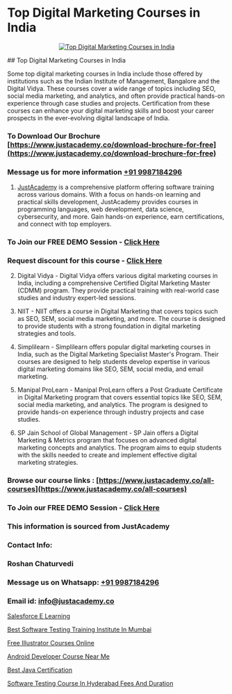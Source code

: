 # Top Digital Marketing Courses in India

<p align="center">
  <a href="https://justacademy.co/course-detail/digital-marketing">
    <img src="https://justacademy.co/storage2/course_image/1676636720_course_image.webp" alt="Top Digital Marketing Courses in India">
  </a>
</p>
## Top Digital Marketing Courses in India

Some top digital marketing courses in India include those offered by institutions such as the Indian Institute of Management, Bangalore and the Digital Vidya. These courses cover a wide range of topics including SEO, social media marketing, and analytics, and often provide practical hands-on experience through case studies and projects. Certification from these courses can enhance your digital marketing skills and boost your career prospects in the ever-evolving digital landscape of India.
### To Download Our Brochure [https://www.justacademy.co/download-brochure-for-free](https://www.justacademy.co/download-brochure-for-free)
### Message us for more information [+91 9987184296](https://api.whatsapp.com/send?phone=919987184296)

1) [JustAcademy](https://justacademy.co) is a comprehensive platform offering software training across various domains. With a focus on hands-on learning and practical skills development, JustAcademy provides courses in programming languages, web development, data science, cybersecurity, and more. Gain hands-on experience, earn certifications, and connect with top employers.

### To Join our FREE DEMO Session - [Click Here](https://www.justacademy.co/register-for-course-demo/)
### Request discount for this course - [Click Here](https://justacademy.co/contact-us/)

2) Digital Vidya - Digital Vidya offers various digital marketing courses in India, including a comprehensive Certified Digital Marketing Master (CDMM) program. They provide practical training with real-world case studies and industry expert-led sessions.

3) NIIT - NIIT offers a course in Digital Marketing that covers topics such as SEO, SEM, social media marketing, and more. The course is designed to provide students with a strong foundation in digital marketing strategies and tools.

4) Simplilearn - Simplilearn offers popular digital marketing courses in India, such as the Digital Marketing Specialist Master's Program. Their courses are designed to help students develop expertise in various digital marketing domains like SEO, SEM, social media, and email marketing.

5) Manipal ProLearn - Manipal ProLearn offers a Post Graduate Certificate in Digital Marketing program that covers essential topics like SEO, SEM, social media marketing, and analytics. The program is designed to provide hands-on experience through industry projects and case studies.

6) SP Jain School of Global Management - SP Jain offers a Digital Marketing & Metrics program that focuses on advanced digital marketing concepts and analytics. The program aims to equip students with the skills needed to create and implement effective digital marketing strategies.

### Browse our course links : [https://www.justacademy.co/all-courses](https://www.justacademy.co/all-courses) 
### To Join our FREE DEMO Session - [Click Here](https://www.justacademy.co/register-for-course-demo)


### This information is sourced from JustAcademy
### Contact Info:
### Roshan Chaturvedi
### Message us on Whatsapp: [+91 9987184296](https://api.whatsapp.com/send?phone=919987184296)
### Email id: [info@justacademy.co](mailto:info@justacademy.co)
                
[Salesforce E Learning](https://www.linkedin.com/pulse/salesforce-e-learning-justacademy-ahmedabad-ihfje?trackingId=JTfIHuEQ4aJxdsCXamoCyg%3D%3D&lipi=urn%3Ali%3Apage%3Ad_flagship3_company_admin%3BejZbnVSUSciRC3KGqYoFiw%3D%3D)

[Best Software Testing Training Institute In Mumbai](https://www.linkedin.com/pulse/best-software-testing-training-institute-mumbai-justacademy-pune-x1kec?trackingId=T%2BCJZo4r4C1sK61c7UtjoA%3D%3D&lipi=urn%3Ali%3Apage%3Ad_flagship3_company_admin%3BGzpHiwsYRr22lJjP82PYtA%3D%3D)

[Free Illustrator Courses Online](https://medium.com/@akanshapatil/free-illustrator-courses-online-013d4a078a23)

[Android Developer Course Near Me](https://medium.com/@ranepooja/android-developer-course-near-me-ada19ceba65b)

[Best Java Certification](https://justacademyin.github.io/justacademy/best-java-certification)

[Software Testing Course In Hyderabad Fees And Duration](https://justacademyin.github.io/justacademy/software-testing-course-in-hyderabad-fees-and-duration)


